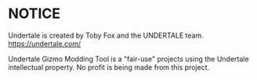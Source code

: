 # NOTICE

Undertale is created by Toby Fox and the UNDERTALE team. https://undertale.com/

Undertale Gizmo Modding Tool is a "fair-use" projects using the Undertale intellectual property. No profit is being made from this project.